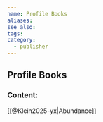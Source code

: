 ```yaml
---
name: Profile Books
aliases:
see also:
tags:
category:
  - publisher
---
```


## Profile Books

### Content:
[[@Klein2025-yx|Abundance]]
